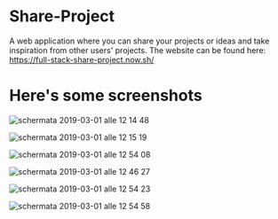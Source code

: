 # Share-Project
A web application where you can share your projects or ideas and take inspiration from other users' projects.
The website can be found here: https://full-stack-share-project.now.sh/

# Here's some screenshots
![schermata 2019-03-01 alle 12 14 48](https://user-images.githubusercontent.com/26909188/53684006-3e8d6f80-3d08-11e9-80bf-47fbb7dd5405.png)

![schermata 2019-03-01 alle 12 15 19](https://user-images.githubusercontent.com/26909188/53684010-46e5aa80-3d08-11e9-9d83-35262c838f42.png)

![schermata 2019-03-01 alle 12 54 08](https://user-images.githubusercontent.com/26909188/53684012-506f1280-3d08-11e9-81f4-bc734af5c201.png)

![schermata 2019-03-01 alle 12 46 27](https://user-images.githubusercontent.com/26909188/53684013-57962080-3d08-11e9-9fbc-87f9bcf1918a.png)

![schermata 2019-03-01 alle 12 54 23](https://user-images.githubusercontent.com/26909188/53684019-62e94c00-3d08-11e9-92fb-565ee6c4207c.png)

![schermata 2019-03-01 alle 12 54 58](https://user-images.githubusercontent.com/26909188/53684023-6bda1d80-3d08-11e9-9cb8-64d4d2d876c5.png)
